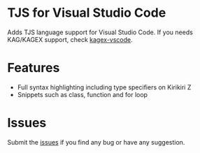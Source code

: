 # TJS for Visual Studio Code

Adds TJS language support for Visual Studio Code. If you needs KAG/KAGEX support, check [kagex-vscode](https://marketplace.visualstudio.com/items?itemName=Biscrat.kagex-vscode).

# Features
- Full syntax highlighting including type specifiers on Kirikiri Z
- Snippets such as class, function and for loop

# Issues
Submit the [issues](https://github.com/sakano/tjs-vscode/issues) if you find any bug or have any suggestion.
